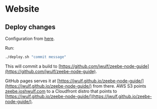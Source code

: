 # Website

## Deploy changes

Configuration from [here](https://gohugo.io/hosting-and-deployment/hosting-on-github/).

Run:

```bash
./deploy.sh "commit message"
```

This will commit a build to [https://github.com/jwulf/zeebe-node-guide](https://github.com/jwulf/zeebe-node-guide).

GitHub pages serves it at [https://jwulf.github.io/zeebe-node-guide/](https://jwulf.github.io/zeebe-node-guide/) from there. AWS S3 points [zeebe.joshwulf.com](https://zeebe.joshwulf.com) to a Cloudfront distro that points to [https://jwulf.github.io/zeebe-node-guide/](https://jwulf.github.io/zeebe-node-guide/).
